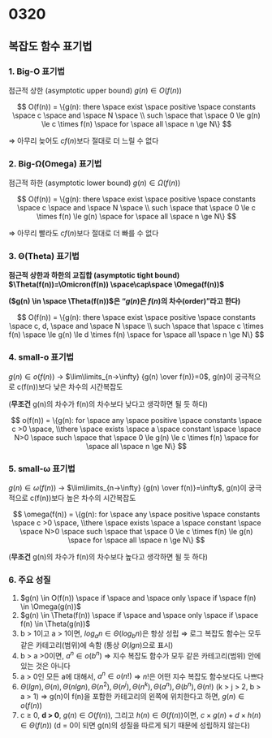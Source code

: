 # 0320

## 복잡도 함수 표기법

### 1. Big-Ο 표기법

점근적 상한 (asymptotic upper bound)  $g(n) \in O(f(n))$

$$
O(f(n)) = \{g(n): there \space exist \space positive \space constants \space c \space and \space N \space \\ such \space that \space 0 \le g(n) \le c \times f(n) \space for \space all \space n \ge N\}
$$

⇒ 아무리 늦어도 $cf(n)$보다 절대로 더 느릴 수 없다

### 2. Big-Ω(Omega) 표기법

점근적 하한 (asymptotic lower bound)  $g(n) \in \Omega(f(n))$

$$
O(f(n)) = \{g(n): there \space exist \space positive \space constants \space c \space and \space N \space \\ such \space that \space 0 \le c \times f(n) \le g(n)  \space for \space all \space n \ge N\}
$$

⇒ 아무리 빨라도 $cf(n)$보다 절대로 더 빠를 수 없다

### 3. Θ(Theta) 표기법

**점근적 상한과 하한의 교집합 (asymptotic tight bound) $\Theta(f(n))=\Omicron(f(n)) \space\cap\space \Omega(f(n))$**

**($g(n) \in \space \Theta(f(n))$은 “$g(n)$은 $f(n)$의 차수(order)”라고 한다)**

$$
O(f(n)) = \{g(n): there \space exist \space positive \space constants \space c, d,  \space and \space N \space \\ such \space that \space c \times f(n) \space  \le g(n) \le d \times f(n)  \space for \space all \space n \ge N\}
$$

### 4. small-ο 표기법

$g(n) \in o(f(n))$ → $\lim\limits_{n→\infty} {g(n) \over f(n)}=0$, g(n)이 궁극적으로 c(f(n))보다 낮은 차수의 시간복잡도

(**무조건** g(n)의 차수가 f(n)의 차수보다 낮다고 생각하면 될 듯 하다)

$$
o(f(n)) = \{g(n): for \space any \space positive \space constants \space c >0 \space, \\there \space exists \space a \space constant \space \space N>0 \space such \space that \space 0 \le g(n) \le c \times f(n) \space for \space all \space n \ge N\}
$$

### 5. small-ω 표기법

$g(n) \in \omega(f(n))$ → $\lim\limits_{n→\infty} {g(n) \over f(n)}=\infty$, g(n)이 궁극적으로 c(f(n))보다 높은 차수의 시간복잡도

$$
\omega(f(n)) = \{g(n): for \space any \space positive \space constants \space c >0 \space, \\there \space exists \space a \space constant \space \space N>0 \space such \space that \space 0 \le c \times f(n) \le g(n)  \space for \space all \space n \ge N\}
$$

(**무조건** g(n)의 차수가 f(n)의 차수보다 높다고 생각하면 될 듯 하다)

### 6. 주요 성질

1. $g(n) \in O(f(n)) \space if \space and \space only \space if \space f(n) \in \Omega(g(n))$
2. $g(n) \in \Theta(f(n)) \space if \space and \space only \space if \space f(n) \in \Theta(g(n))$
3. b > 1이고 a > 1이면, $log_an \in \Theta(log_bn)$은 항상 성립 
⇒ 로그 복잡도 함수는 모두 같은 카테고리(범위)에 속함 (통상 $\Theta(lg n)$으로 표시)
4. b > a >0이면, $a^n \in o(b^n)$ 
⇒ 지수 복잡도 함수가 모두 같은 카테고리(범위) 안에 있는 것은 아니다
5. a > 0인 모든 a에 대해서, $a^n \in o(n!)$
⇒ $n!$은 어떤 지수 복잡도 함수보다도 나쁘다
6. $\Theta(lgn), \Theta(n),\Theta(nlgn),\Theta(n^2),\Theta(n^j),\Theta(n^k),\Theta(a^n),\Theta(b^n),\Theta(n!)$ (k > j > 2, b > a > 1)
⇒ g(n)이 f(n)을 포함한 카테고리의 왼쪽에 위치한다고 하면, $g(n) \in o(f(n))$
7. c ≥ 0, **d > 0**, $g(n) \in O(f(n))$, 그리고 $h(n) \in \Theta(f(n))$이면, $c \times g(n) + d \times h(n) \in \Theta (f(n))$
(d = 0이 되면 g(n)의 성질을 따르게 되기 때문에 성립하지 않는다)